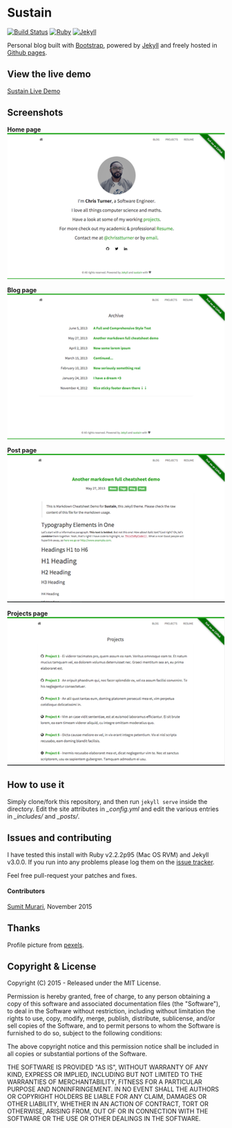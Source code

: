# Sustain

[![Build Status](https://travis-ci.org/daadu/daadu.github.io.svg?branch=master)](https://travis-ci.org/daadu/daadu.github.io)
[![Ruby](https://img.shields.io/badge/ruby-2.1,_2.2-blue.svg?style=flat)](http://travis-ci.org/daadu/daadu.github.io)
[![Jekyll](https://img.shields.io/badge/jekyll-2.4.0,_3.0.0-blue.svg?style=flat)](http://travis-ci.org/daadu/daadu.github.io)

Personal blog built with [Bootstrap](http://getbootstrap.com/), powered by [Jekyll](http://jekyllrb.com/) and freely
hosted in [Github pages](https://pages.github.com/).


## View the live demo

[Sustain Live Demo](https://biomadeira.github.io/sustain)


## Screenshots

**Home page**
![home page](https://raw.githubusercontent.com/biomadeira/sustain/gh-pages/assets/images/screen1.png)

**Blog page**
![blog page](https://raw.githubusercontent.com/biomadeira/sustain/gh-pages/assets/images/screen2.png)

**Post page**
![post page](https://raw.githubusercontent.com/biomadeira/sustain/gh-pages/assets/images/screen3.png)

**Projects page**
![project page](https://raw.githubusercontent.com/biomadeira/sustain/gh-pages/assets/images/screen4.png)


## How to use it

Simply clone/fork this repository, and then run `jekyll serve` inside the directory.
Edit the site attributes in *_config.yml* and edit the various entries in *_includes/* and *_posts/*.


## Issues and contributing 

I have tested this install with Ruby v2.2.2p95 (Mac OS RVM) and Jekyll v3.0.0. If you run into any problems please log them on the [issue tracker](https://github.com/biomadeira/sustain/issues).

Feel free pull-request your patches and fixes.

#### Contributors

[Sumit Murari](https://github.com/murarisumit), November 2015


## Thanks 

Profile picture from [pexels](https://www.pexels.com/photo/portrait-black-african-ethnicity-person-9494/).


## Copyright & License

Copyright (C) 2015 - Released under the MIT License.

Permission is hereby granted, free of charge, to any person obtaining a copy of this software and associated documentation files (the "Software"), to deal in the Software without restriction, including without limitation the rights to use, copy, modify, merge, publish, distribute, sublicense, and/or sell copies of the Software, and to permit persons to whom the Software is furnished to do so, subject to the following conditions:

The above copyright notice and this permission notice shall be included in all copies or substantial portions of the Software.

THE SOFTWARE IS PROVIDED "AS IS", WITHOUT WARRANTY OF ANY KIND, EXPRESS OR IMPLIED, INCLUDING BUT NOT LIMITED TO THE WARRANTIES OF MERCHANTABILITY, FITNESS FOR A PARTICULAR PURPOSE AND
NONINFRINGEMENT. IN NO EVENT SHALL THE AUTHORS OR COPYRIGHT HOLDERS BE LIABLE FOR ANY CLAIM, DAMAGES OR OTHER LIABILITY, WHETHER IN AN ACTION OF CONTRACT, TORT OR OTHERWISE, ARISING FROM, OUT OF OR IN CONNECTION WITH THE SOFTWARE OR THE USE OR OTHER DEALINGS IN THE SOFTWARE.
